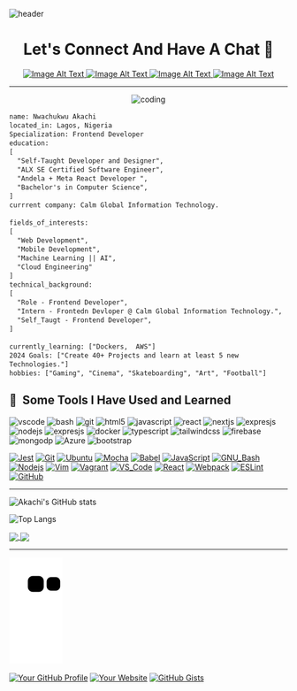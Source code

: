 ![header](https://capsule-render.vercel.app/api?type=wave&color=auto&height=200&section=header&text=Hello%20Word!&fontSize=90)

<h1 align="center">Let's Connect And Have A Chat 💬</h1>

<div align="center">
  <a href="https://www.instagram.com/moseley_dev/">
  <img src="https://github.com/Princecodes4115/alx-low_level_programming/assets/101392395/e61ef8c3-d074-43dc-899f-4c94877ac487" alt="Image Alt Text" width="50" height="50">
</a>

<a href="https://www.linkedin.com/in/akachi-nwachukwu-557a63233/">
  <img src="https://github.com/Princecodes4115/alx-low_level_programming/assets/101392395/7b20b5ed-eaa1-41e1-a882-f2f26a6c3c83" alt="Image Alt Text" width="50" height="50">
</a>
<a href="https://twitter.com/Princecodes4115">
  <img src="https://github.com/Princecodes4115/alx-low_level_programming/assets/101392395/0d570cf1-08a6-431c-b5a6-1f6db0427f9b" alt="Image Alt Text" width="50" height="50">
</a>
<a href="https://twitter.com/Princecodes4115">
  <img src="https://github.com/Princecodes4115/alx-low_level_programming/assets/101392395/88a50376-94a6-4a5b-b877-10e9c9d58bbd" alt="Image Alt Text" width="50" height="50">
</a>

</div>

***
<div align="center">
  <img src="https://media.giphy.com/media/qgQUggAC3Pfv687qPC/giphy.gif" alt="coding" width="60%" />
</div>


  ```yalm
name: Nwachukwu Akachi
located_in: Lagos, Nigeria
Specialization: Frontend Developer
education:
  [
    "Self-Taught Developer and Designer",
    "ALX SE Certified Software Engineer",
    "Andela + Meta React Developer ",
    "Bachelor's in Computer Science",
  ]
currrent company: Calm Global Information Technology.

fields_of_interests:
  [
    "Web Development",
    "Mobile Development",
    "Machine Learning || AI",
    "Cloud Engineering"
  ]
technical_background:
  [
    "Role - Frontend Developer",
    "Intern - Frontedn Devloper @ Calm Global Information Technology.",
    "Self_Taugt - Frontend Developer",
  ]
  
currently_learning: ["Dockers,  AWS"]
2024 Goals: ["Create 40+ Projects and learn at least 5 new Technologies."]
hobbies: ["Gaming", "Cinema", "Skateboarding", "Art", "Football"]
```

<h2> 🚀 &nbsp;Some Tools I Have Used and Learned</h2>
<p align="left">
<img src="https://cdn.jsdelivr.net/gh/devicons/devicon/icons/vscode/vscode-original.svg" alt="vscode" width="45" height="45"/>
<img src="https://cdn.jsdelivr.net/gh/devicons/devicon/icons/bash/bash-original.svg" alt="bash" width="45" height="45"/>
<img src="https://cdn.jsdelivr.net/gh/devicons/devicon/icons/git/git-original-wordmark.svg" alt="git" width="45" height="45"/>
<img src="https://cdn.jsdelivr.net/gh/devicons/devicon/icons/html5/html5-original.svg" alt="html5" width="45" height="45"/>
<img src="https://cdn.jsdelivr.net/gh/devicons/devicon/icons/javascript/javascript-original.svg" alt="javascript" width="45" height="45"/>
<img src="https://cdn.jsdelivr.net/gh/devicons/devicon/icons/react/react-original.svg" alt="react" width="45" height="45"/>
<img src="https://cdn.jsdelivr.net/gh/devicons/devicon/icons/nextjs/nextjs-original.svg" alt="nextjs" width="45" height="45"/>
<img src="https://cdn.jsdelivr.net/gh/devicons/devicon/icons/express/express-original.svg" alt="expresjs" width="45" height="45"/>
<img src="https://cdn.jsdelivr.net/gh/devicons/devicon/icons/nodejs/nodejs-original-wordmark.svg" alt="nodejs" width="45" height="45"/>
<img src="https://cdn.jsdelivr.net/gh/devicons/devicon/icons/express/express-original-wordmark.svg" alt="expresjs" width="45" height="45" />  
<img src="https://cdn.jsdelivr.net/gh/devicons/devicon/icons/docker/docker-original-wordmark.svg" alt="docker" width="45" height="45" />
<img src="https://cdn.jsdelivr.net/gh/devicons/devicon/icons/typescript/typescript-original.svg" alt="typescript" width="45" height="45" />
<img src="https://cdn.jsdelivr.net/gh/devicons/devicon/icons/tailwindcss/tailwindcss-plain.svg" alt="tailwindcss" width="45" height="45"/>
<img src="https://cdn.jsdelivr.net/gh/devicons/devicon/icons/firebase/firebase-plain-wordmark.svg" alt="firebase" width="45" height="45"/>
<img src="https://cdn.jsdelivr.net/gh/devicons/devicon/icons/mongodb/mongodb-original-wordmark.svg" alt="mongodp" width="45" height="45"/>
<img src="https://cdn.jsdelivr.net/gh/devicons/devicon/icons/azure/azure-original.svg" alt="Azure" width="45" height="45"/>
<img src="https://cdn.jsdelivr.net/gh/devicons/devicon/icons/bootstrap/bootstrap-original.svg" alt="bootstrap" width="45" height="45"/>

  [![Jest](https://img.shields.io/badge/≡-Jest-C21325?logo=Jest&style=flat-square&labelColor=282828&logoColor=C21325)](https://jestjs.io/)
[![Git](https://img.shields.io/badge/≡-Git-F05032?logo=git&style=flat-square&labelColor=282828)](https://git-scm.com/)
[![Ubuntu](https://img.shields.io/badge/≡-Ubuntu-E95420?&style=flat-square&logo=Ubuntu&labelColor=282828)](https://ubuntu.com/)
[![Mocha](https://img.shields.io/badge/≡-Mocha-8D6748?logo=Mocha&style=flat-square&labelColor=282828)](https://mochajs.org/)
[![Babel](https://img.shields.io/badge/≡-Babel-F9DC3E?logo=Babel&style=flat-square&labelColor=282828)](https://babeljs.io/)
[![JavaScript](https://img.shields.io/badge/≡-JavaScript-F7DF1E?logo=javascript&style=flat-square&labelColor=282828)](https://developer.mozilla.org/en-US/docs/Web/javascript)
[![GNU_Bash](https://img.shields.io/badge/≡-GNU_Bash-4EAA25?logo=GNU-Bash&style=flat-square&labelColor=282828)](https://www.gnu.org/software/bash/)
[![Nodejs](https://img.shields.io/badge/≡-Nodejs-339933?logo=Node.js&style=flat-square&labelColor=282828)](https://nodejs.org/en/)
[![Vim](https://img.shields.io/badge/≡-Vim-019733?logo=Vim&style=flat-square&logoColor=019733&labelColor=282828)](https://www.vim.org/)
[![Vagrant](https://img.shields.io/badge/≡-Vagrant-1563FF?logo=vagrant&style=flat-square&logoColor=1563FF&labelColor=282828)](https://www.vagrantup.com/)
[![VS_Code](https://img.shields.io/badge/≡-VS_Code-007ACC?logo=visual-studio-code&style=flat-square&logoColor=007ACC&labelColor=282828)](https://code.visualstudio.com/)
[![React](https://img.shields.io/badge/≡-React-61DAFB?logo=React&style=flat-square&labelColor=282828)](https://reactjs.org/)
[![Webpack](https://img.shields.io/badge/≡-Webpack-8DD6F9?logo=Webpack&style=flat-square&labelColor=282828)](https://webpack.js.org/)
[![ESLint](https://img.shields.io/badge/≡-ESLint-4B32C3?logo=ESLint&style=flat-square&labelColor=282828&logoColor=4B32C3)](https://eslint.org/)
[![GitHub](https://img.shields.io/badge/≡-GitHub-181717?logo=GitHub&style=flat-square&labelColor=282828)](https://github.com/)

</p>

***

![Akachi's GitHub stats](https://github-readme-stats.vercel.app/api?username=princecodes4115&show_icons=true&theme=radical)

![Top Langs](https://github-readme-stats.vercel.app/api/top-langs/?username=princecodes4115&hide_progress=true)

<a href="https://github.com/Princecodes4115/github-readme-stats">


  <img height="200" align="center" src="https://github-readme-stats.vercel.app/api?username=Princecodes4115&show_icons=true&hide_border=true&count_private=true&hide=prs&theme=dark" />
</a>
<a href="https://github.com/Princecodes4115/convoychat">
  <img height="200" align="center" src="https://github-readme-stats.vercel.app/api/top-langs/?username=Princecodes4115&layout=compact&langs_count=8&card_width=320&theme=dark" />
</a>

***
![Snake animation](https://github.com/Princecodes4115/Princecodes4115/blob/output/github-contribution-grid-snake.svg)


  [![Your GitHub Profile](https://img.shields.io/badge/GitHub-Profile-brightgreen?style=flat&logo=github)](https://github.com/Princecodes4115)
[![Your Website](https://img.shields.io/badge/Website-YourWebsiteURL-brightgreen?style=flat&logo=web)](https://your-website-url.com)
[![GitHub Gists](https://img.shields.io/badge/GitHub%20Gists-Profile-yellow?style=flat&logo=github)](https://gist.github.com/Princecodes4115)
